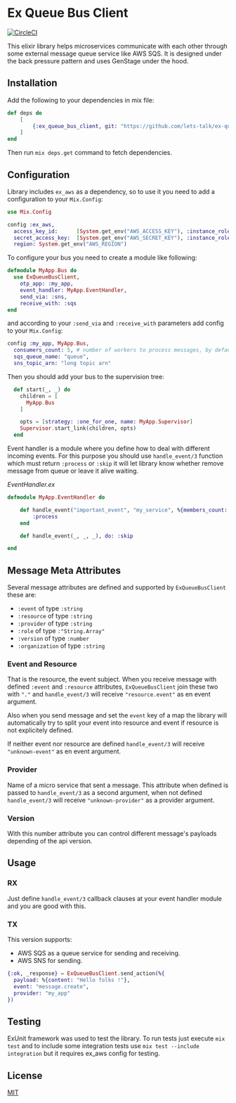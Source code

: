 Ex Queue Bus Client
===================

[![CircleCI](https://circleci.com/gh/lets-talk/ex-queue-bus-client.svg?style=svg)](https://circleci.com/gh/lets-talk/ex-queue-bus-client)

This elixir library helps microservices communicate with each other through
some external message queue service like AWS SQS. It is designed under the
back pressure pattern and uses GenStage under the hood.

## Installation

Add the following to your dependencies in mix file:

```elixir
def deps do
    [
        {:ex_queue_bus_client, git: "https://github.com/lets-talk/ex-queue-bus-client.git", tag: "2.0.0"}
    ]
end
```

Then run `mix deps.get` command to fetch dependencies.

## Configuration

Library includes `ex_aws` as a dependency, so to use it you need to add
a configuration to your `Mix.Config`:

```elixir
use Mix.Config

config :ex_aws,
  access_key_id:      [System.get_env("AWS_ACCESS_KEY"), :instance_role],
  secret_access_key:  [System.get_env("AWS_SECRET_KEY"), :instance_role],
  region: System.get_env("AWS_REGION")
```

To configure your bus you need to create a module like following:

```elixir
defmodule MyApp.Bus do
  use ExQueueBusClient,
    otp_app: :my_app,
    event_handler: MyApp.EventHandler,
    send_via: :sns,
    receive_with: :sqs
end
```

and according to your `:send_via` and `:receive_with` parameters add config to
your `Mix.Config`:

```elixir
config :my_app, MyApp.Bus,
  consumers_count: 5, # number of workers to process messages, by default 2
  sqs_queue_name: "queue",
  sns_topic_arn: "long topic arn"
```

Then you should add your bus to the supervision tree:

```elixir
  def start(_, _) do
    children = [
      MyApp.Bus
    ]

    opts = [strategy: :one_for_one, name: MyApp.Supervisor]
    Supervisor.start_link(children, opts)
  end
```

Event handler is a module where you define how to deal with different incoming
events. For this purpose you should use `handle_event/3` function which must
return `:process` or `:skip` it will let library know whether remove message
from queue or leave it alive waiting.

*EventHandler.ex*

```elixir
defmodule MyApp.EventHandler do

    def handle_event("important_event", "my_service", %{members_count: 100})
        :process
    end

    def handle_event(_, _, _), do: :skip

end
```

## Message Meta Attributes

Several message attributes are defined and supported by `ExQueueBusClient` these are:

- `:event` of type `:string`
- `:resource` of type `:string`
- `:provider` of type `:string`
- `:role` of type `:"String.Array"`
- `:version` of type `:number`
- `:organization` of type `:string`

### Event and Resource

That is the resource, the event subject. When you receive message with defined `:event` and `:resource` attributes, `ExQueueBusClient` join these two with `"."` and `handle_event/3` will receive `"resource.event"` as en event argument.

Also when you send message and set the `event` key of a map the library will automatically try to split your event into resource and event if resource is not explicitely defined. 

If neither event nor resource are defined `handle_event/3` will receive `"unknown-event"` as en event argument.

### Provider

Name of a micro service that sent a message. This attribute when defined is passed to `handle_event/3` as a second argument, when not defined `handle_event/3` will receive `"unknown-provider"` as a provider argument. 

### Version

With this number attribute you can control different message's payloads depending of the api version.

## Usage

### RX

Just define `handle_event/3` callback clauses at your event handler module and you are good with this.

### TX

This version supports:

- AWS SQS as a queue service for sending and receiving.
- AWS SNS for sending.

```elixir
{:ok, _response} = ExQueueBusClient.send_action(%{
  payload: %{content: "Hello folks !"},
  event: "message.create",
  provider: "my_app"
})
```

## Testing

ExUnit framework was used to test the library. To run tests just
execute `mix test` and to include some integration tests use `mix test --include integration`
but it requires ex_aws config for testing.

## License

[MIT](LICENSE)

